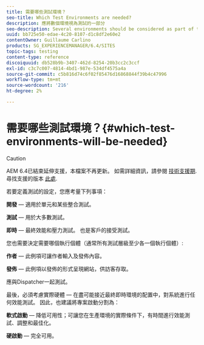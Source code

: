 ```yaml
---
title: 需要哪些測試環境？
seo-title: Which Test Environments are needed?
description: 應將數個環境視為測試的一部分
seo-description: Several environments should be considered as part of testing
uuid: bb725e50-edae-4c20-8107-d1c8df2e60e2
contentOwner: Guillaume Carlino
products: SG_EXPERIENCEMANAGER/6.4/SITES
topic-tags: testing
content-type: reference
discoiquuid: db528b9b-3407-462d-8254-20b3cc2c3ccf
exl-id: c3c7c007-4814-4bd1-987e-534df4575a4a
source-git-commit: c5b816d74c6f02f85476d16868844f39b4c47996
workflow-type: tm+mt
source-wordcount: '216'
ht-degree: 2%

---
```


# 需要哪些測試環境？{#which-test-environments-will-be-needed}

>[!CAUTION]
>
>AEM 6.4已結束延伸支援，本檔案不再更新。 如需詳細資訊，請參閱 [技術支援期](https://helpx.adobe.com//tw/support/programs/eol-matrix.html). 尋找支援的版本 [此處](https://experienceleague.adobe.com/docs/).

若要定義測試的設定，您應考量下列事項：

**開發**  — 適用於單元和某些整合測試。

**測試**  — 用於大多數測試。

**即時**  — 最終效能和壓力測試。 也是客戶的接受測試。

您也需要決定需要哪個執行個體（通常所有測試層級至少各一個執行個體）:

**作者**  — 此例項可讓作者輸入及發佈內容。

**發佈**  — 此例項以發佈的形式呈現網站，供訪客存取。

應與Dispatcher一起測試。

最後，必須考慮實際硬體 — 在盡可能接近最終即時環境的配置中，對系統進行任何效能測試。 因此，也建議將專案啟動分割為：

**軟式啟動**  — 降低可用性；可讓您在生產環境的實際條件下，有時間進行效能測試、調整和最佳化。

**硬啟動**  — 完全可用。
